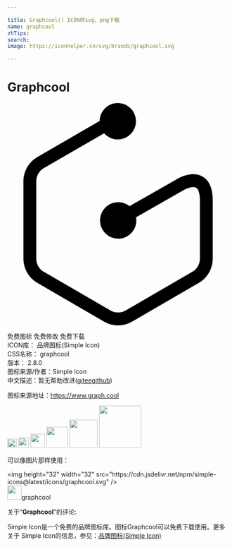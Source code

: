 ```yaml
---

title: Graphcool() ICON转svg、png下载
name: graphcool
zhTips: 
search: 
image: https://iconhelper.cn/svg/brands/graphcool.svg

---
```


# Graphcool  <small style="font-size: 60%;font-weight: 100"></small>

<div id="svg" class="svg-wrap">
<svg role="img" viewBox="0 0 24 24" xmlns="http://www.w3.org/2000/svg"><title>Graphcool icon</title><path d="M21.138 7.929c-1.167-.657-2.633.2-2.868.348l-5.037 2.857c-.744-.591-1.804-.566-2.519.06-.715.625-.881 1.671-.395 2.488s1.486 1.168 2.376.836 1.416-1.252 1.25-2.187l5.023-2.851.032-.019c.33-.209 1.096-.521 1.454-.319.258.146.405.633.417 1.35h-.006v6.301c-.001.588-.314 1.131-.823 1.426l-7.222 4.172c-.51.293-1.137.293-1.646 0l-7.222-4.172c-.509-.295-.822-.838-.823-1.426v-8.34c.001-.588.314-1.131.823-1.425l6.536-3.772c.621.713 1.664.882 2.479.4.815-.48 1.172-1.475.848-2.363-.324-.89-1.236-1.421-2.169-1.266-.934.156-1.623.955-1.641 1.901L3.262 5.823c-.942.542-1.522 1.544-1.524 2.63v8.338c.001 1.086.579 2.088 1.519 2.631l7.221 4.172c.94.541 2.097.541 3.037 0l7.222-4.172c.938-.543 1.517-1.545 1.519-2.629v-6.062h.005c.034-1.422-.347-2.363-1.123-2.802z"/></svg>
</div>
<detail full-name='graphcool'></detail>

<div class="detail-page">
<p>
<span><span class="badge-success badge">免费图标</span> <span class="badge-success badge">免费修改</span>  <span class="badge-success badge">免费下载</span> </span>
<br/>
<span>
ICON库：
<span class="badge-secondary badge">品牌图标(Simple Icon)</span> 
</span>
<br/>
<span>
CSS名称：
<span class="badge-secondary badge">graphcool</span> 
</span>

<br/>
<span>
版本：
<span class="badge-secondary badge">2.8.0</span> 
</span>
<br/>
<span>图标来源/作者：<span class="badge-light badge">Simple Icon</span></span> 
<br/>
<span class="zh-detail">中文描述：暂无<span class="help-link"><span>帮助改进</span>(<a href="https://gitee.com/liuwave/icon-helper/edit/master/json/brands/graphcool.json" target="_blank" rel="noopener noreferrer">gitee</a><a href="https://github.com/liuwave/icon-helper/edit/master/json/brands/graphcool.json" target="_blank" rel="noopener noreferrer">github</a></span>)</span><br/>
</p>
</div><div class="description description alert alert-light"><p>图标来源地址：<a href="https://www.graph.cool" target="_blank" rel="noopener noreferrer">https://www.graph.cool</a></p></div>
<div class="alert alert-dark">
<img height="21" width="21" src="https://cdn.jsdelivr.net/npm/simple-icons@latest/icons/graphcool.svg" />
<img height="24" width="24" src="https://cdn.jsdelivr.net/npm/simple-icons@latest/icons/graphcool.svg" />
<img height="32" width="32" src="https://cdn.jsdelivr.net/npm/simple-icons@latest/icons/graphcool.svg" />
<img height="48" width="48" src="https://cdn.jsdelivr.net/npm/simple-icons@latest/icons/graphcool.svg" />
<img height="64" width="64" src="https://cdn.jsdelivr.net/npm/simple-icons@latest/icons/graphcool.svg" />
<img height="96" width="96" src="https://cdn.jsdelivr.net/npm/simple-icons@latest/icons/graphcool.svg" />

</div>
<div>
  <p>可以像图片那样使用：    
  </p>
  <div class="alert alert-primary" style="font-size: 14px">
    &lt;img height="32" width="32" src="https://cdn.jsdelivr.net/npm/simple-icons@latest/icons/graphcool.svg" /&gt;
    <copy-btn content='<img height="32" width="32" src="https://cdn.jsdelivr.net/npm/simple-icons@latest/icons/graphcool.svg" />'></copy-btn>
  </div>
  <div class="alert alert-secondary">
    <img height="32" width="32" src="https://cdn.jsdelivr.net/npm/simple-icons@latest/icons/graphcool.svg" />graphcool
    <copy-btn content="graphcool" btn-title="复制图标名称"></copy-btn>
  </div>
</div>
<div class="icon-detail__container">
<p>关于“<b>Graphcool</b>”的评论:</p>
</div>
<Vssue title="关于“Graphcool”的评论" />
<div><p>Simple Icon是一个免费的品牌图标库。图标Graphcool可以免费下载使用。更多关于  Simple Icon的信息，参见：<a target="_blank" href="https://iconhelper.cn/brands.html">品牌图标(Simple Icon)</a>
</p></div>
